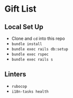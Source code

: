 # Gift List

## Local Set Up

* Clone and `cd` into this repo
* `bundle install`
* `bundle exec rails db:setup`
* `bundle exec rspec`
* `bundle exec rails s`

## Linters

* `rubocop`
* `i18n-tasks health`
